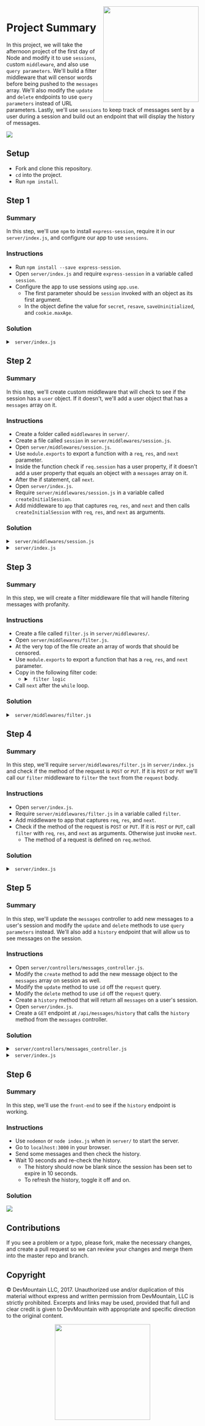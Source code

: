 <img src="https://devmounta.in/img/logowhiteblue.png" width="250" align="right">

# Project Summary

In this project, we will take the afternoon project of the first day of Node and modify it to use `sessions`, custom `middleware`, and also use `query parameters`. We'll build a filter middleware that will censor words before being pushed to the `messages` array. We'll also modify the `update` and `delete` endpoints to use `query parameters` instead of URL parameters. Lastly, we'll use `sessions` to keep track of messages sent by a user during a session and build out an endpoint that will display the history of messages.

<img src="https://github.com/DevMountain/node-chat-sessions/blob/solution/readme-assets/1.png" />

## Setup

* Fork and clone this repository.
* `cd` into the project.
* Run `npm install`.

## Step 1

### Summary

In this step, we'll use `npm` to install `express-session`, require it in our `server/index.js`, and configure our app to use `sessions`.

### Instructions

* Run `npm install --save express-session`.
* Open `server/index.js` and require `express-session` in a variable called `session`.
* Configure the app to use sessions using `app.use`.
  * The first parameter should be `session` invoked with an object as its first argument.
  * In the object define the value for `secret`, `resave`, `saveUninitialized`, and `cookie.maxAge`.

### Solution

<details>

<summary> <code> server/index.js </code> </summary>

```js
const express = require('express');
const bodyParser = require('body-parser');
const session = require('express-session');
const mc = require( `${__dirname}/controllers/messages_controller` );

const app = express();

app.use( bodyParser.json() );
app.use( express.static( `${__dirname}/../public/build` ) );
app.use( session({
  secret: '@nyth!ng y0u w@nT',
  resave: false,
  saveUninitialized: false,
  cookie: { maxAge: 10000 }
}));

const messagesBaseUrl = "/api/messages";
app.post( messagesBaseUrl, mc.create );
app.get( messagesBaseUrl, mc.read );
app.put( `${messagesBaseUrl}`, mc.update );
app.delete( `${messagesBaseUrl}`, mc.delete );

const port = 3000;
app.listen( port, () => { console.log(`Server listening on port ${port}.`); } );
```

</details>

## Step 2

### Summary

In this step, we'll create custom middleware that will check to see if the session has a `user` object. If it doesn't, we'll add a user object that has a `messages` array on it.

### Instructions

* Create a folder called `middlewares` in `server/`.
* Create a file called `session` in `server/middlewares/session.js`.
* Open `server/middlewares/session.js`.
* Use `module.exports` to export a function with a `req`, `res`, and `next` parameter.
* Inside the function check if `req.session` has a user property, if it doesn't add a user property that equals an object with a `messages` array on it.
* After the if statement, call `next`.
* Open `server/index.js`.
* Require `server/middlewares/session.js` in a variable called `createInitialSession`.
* Add middleware to `app` that captures `req`, `res`, and `next` and then calls `createInitialSession` with `req`, `res`, and `next` as arguments.

### Solution

<details>

<summary> <code> server/middlewares/session.js </code> </summary>

```js
module.exports = function( req, res, next ) {
  const { session, method } = req;
  if ( !session.user ) {
    session.user = {
      messages: []
    };
  }

  next();
}
```

</details>

<details>

<summary> <code> server/index.js </code> </summary>

```js
const express = require('express');
const bodyParser = require('body-parser');
const session = require('express-session');
const mc = require( `${__dirname}/controllers/messages_controller` );

const createInitialSession = require( `${__dirname}/middlewares/session.js` );

const app = express();

app.use( bodyParser.json() );
app.use( express.static( `${__dirname}/../public/build` ) );
app.use( session({
  secret: '@nyth!ng y0u w@nT',
  resave: false,
  saveUninitialized: false,
  cookie: { maxAge: 10000 }
}));

app.use( ( req, res, next ) => createInitialSession( req, res, next ) );

const messagesBaseUrl = "/api/messages";
app.post( messagesBaseUrl, mc.create );
app.get( messagesBaseUrl, mc.read );
app.put( `${messagesBaseUrl}`, mc.update );
app.delete( `${messagesBaseUrl}`, mc.delete );

const port = 3000;
app.listen( port, () => { console.log(`Server listening on port ${port}.`); } );
```

</details>

## Step 3

### Summary

In this step, we will create a filter middleware file that will handle filtering messages with profanity.

### Instructions

* Create a file called `filter.js` in `server/middlewares/`.
* Open `server/middlewares/filter.js`.
* At the very top of the file create an array of words that should be censored.
* Use `module.exports` to export a function that has a `req`, `res`, and `next` parameter.
* Copy in the following filter code:
  * <details>
    
    <summary> <code> filter logic </code> </summary>
    
    ```js
    while ( notAllowed.find( word => req.body.text.includes(word) ) ) {
      const badWord = notAllowed.find( word => req.body.text.includes(word) );
      req.body.text = req.body.text.replace( badWord, '*'.repeat( badWord.length ) );
    }
    ```
    
    </details>
* Call `next` after the `while` loop.

### Solution

<details>

<summary> <code> server/middlewares/filter.js </code> </summary>

```js
const notAllowed = [ 'poo', 'butt' ];

module.exports = function( req, res, next ) {
  while ( notAllowed.find( word => req.body.text.includes(word) ) ) {
    const badWord = notAllowed.find( word => req.body.text.includes(word) );
    req.body.text = req.body.text.replace( badWord, '*'.repeat( badWord.length ) );
  }

  next();
};
```

</details>

## Step 4

### Summary

In this step, we'll require `server/middlewares/filter.js` in `server/index.js` and check if the method of the request is `POST` or `PUT`. If it is `POST` or `PUT` we'll call our `filter` middleware to `filter` the `text` from the `request` body.

### Instructions

* Open `server/index.js`.
* Require `server/middlewares/filter.js` in a variable called `filter`.
* Add middleware to app that captures `req`, `res`, and `next`.
* Check if the method of the request is `POST` or `PUT`. If it is `POST` or `PUT`, call `filter` with `req`, `res`, and `next` as arguments. Otherwise just invoke `next`.
  * The method of a request is defined on `req.method`.

### Solution

<details>

<summary> <code> server/index.js </code> </summary>

```js
const express = require('express');
const bodyParser = require('body-parser');
const session = require('express-session');
const mc = require( `${__dirname}/controllers/messages_controller` );

const createInitialSession = require( `${__dirname}/middlewares/session.js` );
const filter = require( `${__dirname}/middlewares/filter.js`);

const app = express();

app.use( bodyParser.json() );
app.use( express.static( `${__dirname}/../public/build` ) );
app.use( session({
  secret: '@nyth!ng y0u w@nT',
  resave: false,
  saveUninitialized: false,
  cookie: { maxAge: 10000 }
}));

app.use( ( req, res, next ) => createInitialSession( req, res, next ) );
app.use( ( req, res, next ) => {
  const { method } = req;
  if ( method === "POST" || method === "PUT" ) {
    filter( req, res, next );
  } else {
    next();
  }
});

const messagesBaseUrl = "/api/messages";
app.post( messagesBaseUrl, mc.create );
app.get( messagesBaseUrl, mc.read );
app.put( `${messagesBaseUrl}`, mc.update );
app.delete( `${messagesBaseUrl}`, mc.delete );

const port = 3000;
app.listen( port, () => { console.log(`Server listening on port ${port}.`); } );
```

</details>

## Step 5

### Summary

In this step, we'll update the `messages` controller to add new messages to a user's session and modify the `update` and `delete` methods to use `query parameters` instead. We'll also add a `history` endpoint that will allow us to see messages on the session.

### Instructions

* Open `server/controllers/messages_controller.js`.
* Modify the `create` method to add the new message object to the `messages` array on session as well.
* Modify the `update` method to use `id` off the `request` query.
* Modify the `delete` method to use `id` off the `request` query.
* Create a `history` method that will return all `messages` on a user's session.
* Open `server/index.js`.
* Create a `GET` endpoint at `/api/messages/history` that calls the `history` method from the `messages` controller.

### Solution

<details>

<summary> <code> server/controllers/messages_controller.js </code> </summary>

```js
let messages = [];
let id = 0;

module.exports = {
  create: ( req, res ) => {
    const { text, time } = req.body;
    const { user } = req.session;

    messages.push({ id, text, time });
    user.messages.push({ id, text, time });
    id++;

    res.status(200).send( messages );
  },

  read: ( req, res ) => {
    res.status(200).send( messages );
  },

  update: ( req, res ) => {
    const { text } = req.body;
    const updateID = req.query.id;
    const messageIndex = messages.findIndex( message => message.id == updateID );
    let message = messages[ messageIndex ];

    messages[ messageIndex ] = {
      id: message.id,
      text: text || message.text,
      time: message.time
    };

    res.status(200).send( messages );
  },

  delete: ( req, res ) => {
    const deleteID = req.query.id;
    messageIndex = messages.findIndex( message => message.id == deleteID );
    messages.splice(messageIndex, 1);
    res.status(200).send( messages );
  },

  history: ( req, res ) => {
    const { user } = req.session;
    res.status(200).send( user.messages );
  }
};
```

</details>

<details>

<summary> <code> server/index.js </code> </summary>

```js
const express = require('express');
const bodyParser = require('body-parser');
const session = require('express-session');
const mc = require( `${__dirname}/controllers/messages_controller` );

const createInitialSession = require( `${__dirname}/middlewares/session.js` );
const filter = require( `${__dirname}/middlewares/filter.js`);

const app = express();

app.use( bodyParser.json() );
app.use( express.static( `${__dirname}/../public/build` ) );
app.use( session({
  secret: '@nyth!ng y0u w@nT',
  resave: false,
  saveUninitialized: false,
  cookie: { maxAge: 10000 }
}));

app.use( ( req, res, next ) => createInitialSession( req, res, next ) );
app.use( ( req, res, next ) => {
  const { method } = req;
  if ( method === "POST" || method === "PUT" ) {
    filter( req, res, next );
  } else {
    next();
  }
});

const messagesBaseUrl = "/api/messages";
app.post( messagesBaseUrl, mc.create );
app.get( messagesBaseUrl, mc.read );
app.put( `${messagesBaseUrl}`, mc.update );
app.delete( `${messagesBaseUrl}`, mc.delete );
app.get( `${messagesBaseUrl}/history`, mc.history );

const port = 3000;
app.listen( port, () => { console.log(`Server listening on port ${port}.`); } );
```

</details>

## Step 6

### Summary

In this step, we'll use the `front-end` to see if the `history` endpoint is working.

### Instructions

* Use `nodemon` or `node index.js` when in `server/` to start the server.
* Go to `localhost:3000` in your browser.
* Send some messages and then check the history.
* Wait 10 seconds and re-check the history.
  * The history should now be blank since the session has been set to expire in 10 seconds.
  * To refresh the history, toggle it off and on. 

### Solution

<img src="https://github.com/DevMountain/node-chat-sessions/blob/solution/readme-assets/1g.gif" />

## Contributions

If you see a problem or a typo, please fork, make the necessary changes, and create a pull request so we can review your changes and merge them into the master repo and branch.

## Copyright

© DevMountain LLC, 2017. Unauthorized use and/or duplication of this material without express and written permission from DevMountain, LLC is strictly prohibited. Excerpts and links may be used, provided that full and clear credit is given to DevMountain with appropriate and specific direction to the original content.

<p align="center">
<img src="https://devmounta.in/img/logowhiteblue.png" width="250">
</p>


